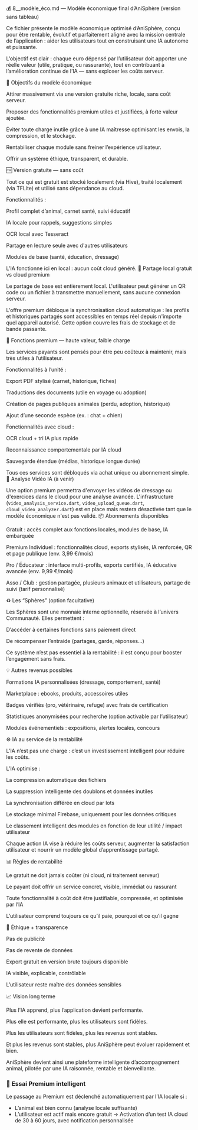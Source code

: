 💰 8__modèle_éco.md — Modèle économique final d’AniSphère (version sans tableau)

Ce fichier présente le modèle économique optimisé d’AniSphère, conçu pour être rentable, évolutif et parfaitement aligné avec la mission centrale de l’application : aider les utilisateurs tout en construisant une IA autonome et puissante.

L’objectif est clair : chaque euro dépensé par l’utilisateur doit apporter une réelle valeur (utile, pratique, ou rassurante), tout en contribuant à l’amélioration continue de l’IA — sans exploser les coûts serveur.

🎯 Objectifs du modèle économique

Attirer massivement via une version gratuite riche, locale, sans coût serveur.

Proposer des fonctionnalités premium utiles et justifiées, à forte valeur ajoutée.

Éviter toute charge inutile grâce à une IA maîtresse optimisant les envois, la compression, et le stockage.

Rentabiliser chaque module sans freiner l’expérience utilisateur.

Offrir un système éthique, transparent, et durable.

🆓 Version gratuite — sans coût

Tout ce qui est gratuit est stocké localement (via Hive), traité localement (via TFLite) et utilisé sans dépendance au cloud.

Fonctionnalités :

Profil complet d’animal, carnet santé, suivi éducatif

IA locale pour rappels, suggestions simples

OCR local avec Tesseract

Partage en lecture seule avec d'autres utilisateurs

Modules de base (santé, éducation, dressage)

L’IA fonctionne ici en local : aucun coût cloud généré.
🤝 Partage local gratuit vs cloud premium

Le partage de base est entièrement local. L'utilisateur peut générer un QR code ou un fichier à transmettre manuellement, sans aucune connexion serveur.

L'offre premium débloque la synchronisation cloud automatique : les profils et historiques partagés sont accessibles en temps réel depuis n'importe quel appareil autorisé. Cette option couvre les frais de stockage et de bande passante.

💎 Fonctions premium — haute valeur, faible charge

Les services payants sont pensés pour être peu coûteux à maintenir, mais très utiles à l’utilisateur.

Fonctionnalités à l’unité :

Export PDF stylisé (carnet, historique, fiches)

Traductions des documents (utile en voyage ou adoption)

Création de pages publiques animales (perdu, adoption, historique)

Ajout d’une seconde espèce (ex. : chat + chien)

Fonctionnalités avec cloud :

OCR cloud + tri IA plus rapide

Reconnaissance comportementale par IA cloud

Sauvegarde étendue (médias, historique longue durée)

Tous ces services sont débloqués via achat unique ou abonnement simple.
🔬 Analyse Vidéo IA (à venir)

Une option premium permettra d'envoyer les vidéos de dressage ou d'exercices dans le cloud pour une analyse avancée. L'infrastructure (`video_analysis_service.dart`, `video_upload_queue.dart`, `cloud_video_analyzer.dart`) est en place mais restera désactivée tant que le modèle économique n'est pas validé.
📦 Abonnements disponibles

Gratuit : accès complet aux fonctions locales, modules de base, IA embarquée

Premium Individuel : fonctionnalités cloud, exports stylisés, IA renforcée, QR et page publique (env. 3,99 €/mois)

Pro / Éducateur : interface multi-profils, exports certifiés, IA éducative avancée (env. 9,99 €/mois)

Asso / Club : gestion partagée, plusieurs animaux et utilisateurs, partage de suivi (tarif personnalisé)

♻️ Les “Sphères” (option facultative)

Les Sphères sont une monnaie interne optionnelle, réservée à l’univers Communauté. Elles permettent :

D’accéder à certaines fonctions sans paiement direct

De récompenser l’entraide (partages, garde, réponses…)

Ce système n’est pas essentiel à la rentabilité : il est conçu pour booster l’engagement sans frais.

💡 Autres revenus possibles

Formations IA personnalisées (dressage, comportement, santé)

Marketplace : ebooks, produits, accessoires utiles

Badges vérifiés (pro, vétérinaire, refuge) avec frais de certification

Statistiques anonymisées pour recherche (option activable par l’utilisateur)

Modules événementiels : expositions, alertes locales, concours

⚙️ IA au service de la rentabilité

L’IA n’est pas une charge : c’est un investissement intelligent pour réduire les coûts.

L’IA optimise :

La compression automatique des fichiers

La suppression intelligente des doublons et données inutiles

La synchronisation différée en cloud par lots

Le stockage minimal Firebase, uniquement pour les données critiques

Le classement intelligent des modules en fonction de leur utilité / impact utilisateur

Chaque action IA vise à réduire les coûts serveur, augmenter la satisfaction utilisateur et nourrir un modèle global d’apprentissage partagé.

📊 Règles de rentabilité

Le gratuit ne doit jamais coûter (ni cloud, ni traitement serveur)

Le payant doit offrir un service concret, visible, immédiat ou rassurant

Toute fonctionnalité à coût doit être justifiable, compressée, et optimisée par l’IA

L’utilisateur comprend toujours ce qu’il paie, pourquoi et ce qu’il gagne

🔐 Éthique + transparence

Pas de publicité

Pas de revente de données

Export gratuit en version brute toujours disponible

IA visible, explicable, contrôlable

L’utilisateur reste maître des données sensibles

📈 Vision long terme

Plus l’IA apprend, plus l’application devient performante.

Plus elle est performante, plus les utilisateurs sont fidèles.

Plus les utilisateurs sont fidèles, plus les revenus sont stables.

Et plus les revenus sont stables, plus AniSphère peut évoluer rapidement et bien.

AniSphère devient ainsi une plateforme intelligente d’accompagnement animal, pilotée par une IA raisonnée, rentable et bienveillante.


### 🎁 Essai Premium intelligent
Le passage au Premium est déclenché automatiquement par l’IA locale si :
- L’animal est bien connu (analyse locale suffisante)
- L’utilisateur est actif mais encore gratuit
→ Activation d’un test IA cloud de 30 à 60 jours, avec notification personnalisée


